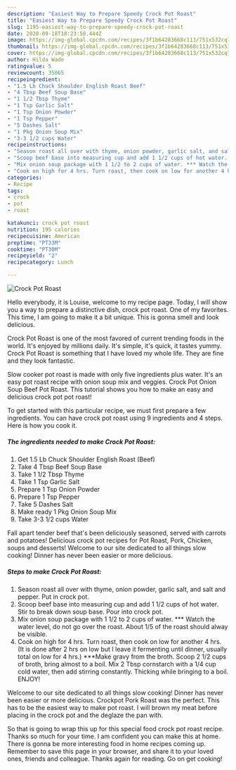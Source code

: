 ```yaml
---
description: "Easiest Way to Prepare Speedy Crock Pot Roast"
title: "Easiest Way to Prepare Speedy Crock Pot Roast"
slug: 1195-easiest-way-to-prepare-speedy-crock-pot-roast
date: 2020-09-18T18:23:58.444Z
image: https://img-global.cpcdn.com/recipes/3f1b64283668c113/751x532cq70/crock-pot-roast-recipe-main-photo.jpg
thumbnail: https://img-global.cpcdn.com/recipes/3f1b64283668c113/751x532cq70/crock-pot-roast-recipe-main-photo.jpg
cover: https://img-global.cpcdn.com/recipes/3f1b64283668c113/751x532cq70/crock-pot-roast-recipe-main-photo.jpg
author: Hilda Wade
ratingvalue: 5
reviewcount: 35065
recipeingredient:
- "1.5 Lb Chuck Shoulder English Roast Beef"
- "4 Tbsp Beef Soup Base"
- "1 1/2 Tbsp Thyme"
- "1 Tsp Garlic Salt"
- "1 Tsp Onion Powder"
- "1 Tsp Pepper"
- "5 Dashes Salt"
- "1 Pkg Onion Soup Mix"
- "3-3 1/2 cups Water"
recipeinstructions:
- "Season roast all over with thyme, onion powder, garlic salt, and salt and pepper. Put in crock pot."
- "Scoop beef base into measuring cup and add 1 1/2 cups of hot water. Stir to break down soup base. Pour into crock pot."
- "Mix onion soup package with 1 1/2 to 2 cups of water. *** Watch the water level, do not go over the roast. About 1/5 of the roast should alway be visible."
- "Cook on high for 4 hrs. Turn roast, then cook on low for another 4 hrs. (It is done after 2 hrs on low but I leave it fermenting until dinner, usually total on low for 4 hrs.) ***Make gravy from the broth. Scoop 2 1/2 cups of broth, bring almost to a boil. Mix 2 Tbsp cornstarch with a 1/4 cup cold water, then add stirring constantly. Thicking while bringing to a boil. ENJOY!"
categories:
- Recipe
tags:
- crock
- pot
- roast

katakunci: crock pot roast 
nutrition: 195 calories
recipecuisine: American
preptime: "PT33M"
cooktime: "PT30M"
recipeyield: "2"
recipecategory: Lunch

---
```



![Crock Pot Roast](https://img-global.cpcdn.com/recipes/3f1b64283668c113/751x532cq70/crock-pot-roast-recipe-main-photo.jpg)

Hello everybody, it is Louise, welcome to my recipe page. Today, I will show you a way to prepare a distinctive dish, crock pot roast. One of my favorites. This time, I am going to make it a bit unique. This is gonna smell and look delicious.

Crock Pot Roast is one of the most favored of current trending foods in the world. It's enjoyed by millions daily. It's simple, it's quick, it tastes yummy. Crock Pot Roast is something that I have loved my whole life. They are fine and they look fantastic.

Slow cooker pot roast is made with only five ingredients plus water. It&#39;s an easy pot roast recipe with onion soup mix and veggies. Crock Pot Onion Soup Beef Pot Roast. This tutorial shows you how to make an easy and delicious crock pot pot roast!


To get started with this particular recipe, we must first prepare a few ingredients. You can have crock pot roast using 9 ingredients and 4 steps. Here is how you cook it.

<!--inarticleads1-->

##### The ingredients needed to make Crock Pot Roast:

1. Get 1.5 Lb Chuck Shoulder English Roast (Beef)
1. Take 4 Tbsp Beef Soup Base
1. Take 1 1/2 Tbsp Thyme
1. Take 1 Tsp Garlic Salt
1. Prepare 1 Tsp Onion Powder
1. Prepare 1 Tsp Pepper
1. Take 5 Dashes Salt
1. Make ready 1 Pkg Onion Soup Mix
1. Take 3-3 1/2 cups Water


Fall apart tender beef that&#39;s been deliciously seasoned, served with carrots and potatoes! Delicious crock pot recipes for Pot Roast, Pork, Chicken, soups and desserts! Welcome to our site dedicated to all things slow cooking! Dinner has never been easier or more delicious. 

<!--inarticleads2-->

##### Steps to make Crock Pot Roast:

1. Season roast all over with thyme, onion powder, garlic salt, and salt and pepper. Put in crock pot.
1. Scoop beef base into measuring cup and add 1 1/2 cups of hot water. Stir to break down soup base. Pour into crock pot.
1. Mix onion soup package with 1 1/2 to 2 cups of water. *** Watch the water level, do not go over the roast. About 1/5 of the roast should alway be visible.
1. Cook on high for 4 hrs. Turn roast, then cook on low for another 4 hrs. (It is done after 2 hrs on low but I leave it fermenting until dinner, usually total on low for 4 hrs.) ***Make gravy from the broth. Scoop 2 1/2 cups of broth, bring almost to a boil. Mix 2 Tbsp cornstarch with a 1/4 cup cold water, then add stirring constantly. Thicking while bringing to a boil. ENJOY!


Welcome to our site dedicated to all things slow cooking! Dinner has never been easier or more delicious. Crockpot Pork Roast was the perfect. This has to be the easiest way to make pot roast. I will brown my meat before placing in the crock pot and the deglaze the pan with. 

So that is going to wrap this up for this special food crock pot roast recipe. Thanks so much for your time. I am confident you can make this at home. There is gonna be more interesting food in home recipes coming up. Remember to save this page in your browser, and share it to your loved ones, friends and colleague. Thanks again for reading. Go on get cooking!
